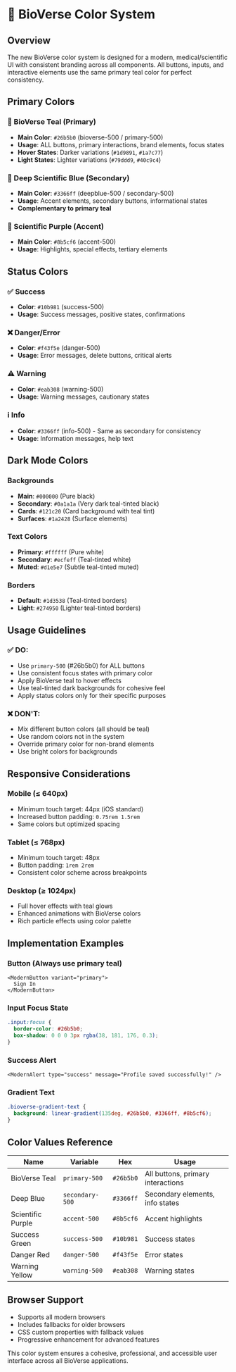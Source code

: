 # 🧬 BioVerse Color System

## Overview
The new BioVerse color system is designed for a modern, medical/scientific UI with consistent branding across all components. All buttons, inputs, and interactive elements use the same primary teal color for perfect consistency.

## Primary Colors

### 🌊 BioVerse Teal (Primary)
- **Main Color**: `#26b5b0` (bioverse-500 / primary-500)
- **Usage**: ALL buttons, primary interactions, brand elements, focus states
- **Hover States**: Darker variations (`#1d9891`, `#1a7c77`)
- **Light States**: Lighter variations (`#79ddd9`, `#40c9c4`)

### 🔵 Deep Scientific Blue (Secondary)
- **Main Color**: `#3366ff` (deepblue-500 / secondary-500)
- **Usage**: Accent elements, secondary buttons, informational states
- **Complementary to primary teal**

### 💜 Scientific Purple (Accent)
- **Main Color**: `#8b5cf6` (accent-500)
- **Usage**: Highlights, special effects, tertiary elements

## Status Colors

### ✅ Success
- **Color**: `#10b981` (success-500)
- **Usage**: Success messages, positive states, confirmations

### ❌ Danger/Error
- **Color**: `#f43f5e` (danger-500)
- **Usage**: Error messages, delete buttons, critical alerts

### ⚠️ Warning
- **Color**: `#eab308` (warning-500)
- **Usage**: Warning messages, cautionary states

### ℹ️ Info
- **Color**: `#3366ff` (info-500) - Same as secondary for consistency
- **Usage**: Information messages, help text

## Dark Mode Colors

### Backgrounds
- **Main**: `#000000` (Pure black)
- **Secondary**: `#0a1a1a` (Very dark teal-tinted black)
- **Cards**: `#121c20` (Card background with teal tint)
- **Surfaces**: `#1a2428` (Surface elements)

### Text Colors
- **Primary**: `#ffffff` (Pure white)
- **Secondary**: `#ecfeff` (Teal-tinted white)
- **Muted**: `#d1e5e7` (Subtle teal-tinted muted)

### Borders
- **Default**: `#1d3538` (Teal-tinted borders)
- **Light**: `#274950` (Lighter teal-tinted borders)

## Usage Guidelines

### ✅ DO:
- Use `primary-500` (#26b5b0) for ALL buttons
- Use consistent focus states with primary color
- Apply BioVerse teal to hover effects
- Use teal-tinted dark backgrounds for cohesive feel
- Apply status colors only for their specific purposes

### ❌ DON'T:
- Mix different button colors (all should be teal)
- Use random colors not in the system
- Override primary color for non-brand elements
- Use bright colors for backgrounds

## Responsive Considerations

### Mobile (≤ 640px)
- Minimum touch target: 44px (iOS standard)
- Increased button padding: `0.75rem 1.5rem`
- Same colors but optimized spacing

### Tablet (≤ 768px)  
- Minimum touch target: 48px
- Button padding: `1rem 2rem`
- Consistent color scheme across breakpoints

### Desktop (≥ 1024px)
- Full hover effects with teal glows
- Enhanced animations with BioVerse colors
- Rich particle effects using color palette

## Implementation Examples

### Button (Always use primary teal)
```tsx
<ModernButton variant="primary">
  Sign In
</ModernButton>
```

### Input Focus State
```css
.input:focus {
  border-color: #26b5b0;
  box-shadow: 0 0 0 3px rgba(38, 181, 176, 0.3);
}
```

### Success Alert
```tsx
<ModernAlert type="success" message="Profile saved successfully!" />
```

### Gradient Text
```css
.bioverse-gradient-text {
  background: linear-gradient(135deg, #26b5b0, #3366ff, #8b5cf6);
}
```

## Color Values Reference

| Name | Variable | Hex | Usage |
|------|----------|-----|--------|
| BioVerse Teal | `primary-500` | `#26b5b0` | All buttons, primary interactions |
| Deep Blue | `secondary-500` | `#3366ff` | Secondary elements, info states |
| Scientific Purple | `accent-500` | `#8b5cf6` | Accent highlights |
| Success Green | `success-500` | `#10b981` | Success states |
| Danger Red | `danger-500` | `#f43f5e` | Error states |
| Warning Yellow | `warning-500` | `#eab308` | Warning states |

## Browser Support
- Supports all modern browsers
- Includes fallbacks for older browsers
- CSS custom properties with fallback values
- Progressive enhancement for advanced features

This color system ensures a cohesive, professional, and accessible user interface across all BioVerse applications.
